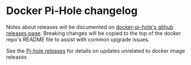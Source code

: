 # Docker Pi-Hole changelog

Notes about releases will be documented on [docker-pi-hole's github releases page](https://github.com/pi-hole/docker-pi-hole/releases).  Breaking changes will be copied to the top of the docker repo's README file to assist with common upgrade issues.

See the [Pi-hole releases](https://github.com/pi-hole/pi-hole/releases) for details on updates unrelated to docker image releases
